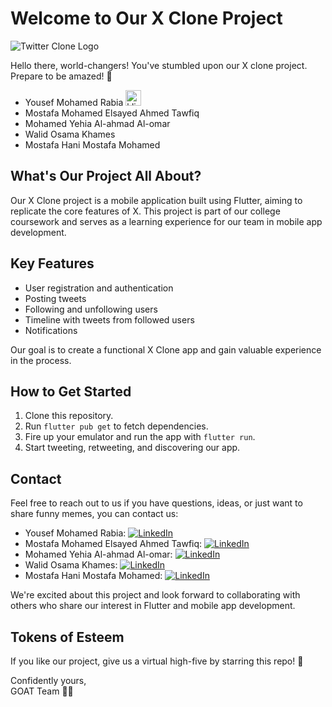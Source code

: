 # Welcome to Our X Clone Project

![Twitter Clone Logo](https://i.postimg.cc/jntXm1Zw/klipartz-com.png)

Hello there, world-changers! You've stumbled upon our X clone project. Prepare to be amazed! 🚀


- Yousef Mohamed Rabia <img src='https://i.postimg.cc/jntXm1Zw/klipartz-com.png' border='0' alt='klipartz-com' width=25/>
- Mostafa Mohamed Elsayed Ahmed Tawfiq
- Mohamed Yehia Al-ahmad Al-omar
- Walid Osama Khames
- Mostafa Hani Mostafa Mohamed

## What's Our Project All About?

Our X Clone project is a mobile application built using Flutter, aiming to replicate the core features of X. This project is part of our college coursework and serves as a learning experience for our team in mobile app development.


## Key Features

- User registration and authentication
- Posting tweets
- Following and unfollowing users
- Timeline with tweets from followed users
- Notifications

Our goal is to create a functional X Clone app and gain valuable experience in the process.


## How to Get Started

1. Clone this repository.
2. Run `flutter pub get` to fetch dependencies.
3. Fire up your emulator and run the app with `flutter run`.
4. Start tweeting, retweeting, and discovering our app.



## Contact

Feel free to reach out to us if you have questions, ideas, or just want to share funny memes, you can contact us:

- Yousef Mohamed Rabia:                [![LinkedIn](https://img.shields.io/badge/LinkedIn-Connect-blue?style=flat-square&logo=linkedin)](https://www.linkedin.com/in/yousef-rabia-b260a9201/)
- Mostafa Mohamed Elsayed Ahmed Tawfiq: [![LinkedIn](https://img.shields.io/badge/LinkedIn-Connect-blue?style=flat-square&logo=linkedin)](https://www.linkedin.com)
- Mohamed Yehia Al-ahmad Al-omar: [![LinkedIn](https://img.shields.io/badge/LinkedIn-Connect-blue?style=flat-square&logo=linkedin)](https://www.linkedin.com)
- Walid Osama Khames: [![LinkedIn](https://img.shields.io/badge/LinkedIn-Connect-blue?style=flat-square&logo=linkedin)](https://www.linkedin.com/in/walid-khamees/)
- Mostafa Hani Mostafa Mohamed: [![LinkedIn](https://img.shields.io/badge/LinkedIn-Connect-blue?style=flat-square&logo=linkedin)](https://www.linkedin.com/in/bin-hani-b25622246/)

We're excited about this project and look forward to collaborating with others who share our interest in Flutter and mobile app development.
## Tokens of Esteem

If you like our project, give us a virtual high-five by starring this repo! 🌟



Confidently yours,\
GOAT Team 🐐🔥
